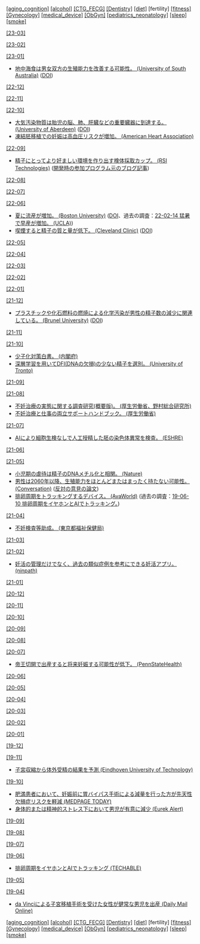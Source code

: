 [\[aging_cognition\]](aging_cognition.md) [\[alcohol\]](alcohol.md) [\[CTG_FECG\]](CTG_FECG.md) [\[Dentistry\]](Dentistry.md) [\[diet\]](diet.md) \[fertility\] [\[fitness\]](fitness.md) [\[Gynecology\]](Gynecology.md) [\[medical_device\]](medical_device.md) [\[ObGyn\]](ObGyn.md) [\[pediatrics_neonatology\]](pediatrics_neonatology.md) [\[sleep\]](sleep.md) [\[smoke\]](smoke.md)

[\[23-03\]](2303.md)

[\[23-02\]](2302.md)

[\[23-01\]](2301.md)
* [地中海食は男女双方の生殖能力を改善する可能性。 (University of South Australia)](https://www.unisa.edu.au/media-centre/Releases/2022/a-mediterranean-diet-not-only-boosts-health--but-also-improves-fertility/) ([DOI](https://doi.org/10.3390/nu14193914))

[\[22-12\]](2212.md)

[\[22-11\]](2211.md)

[\[22-10\]](2210.md)
* [大気汚染物質は胎児の脳、肺、肝臓などの重要臓器に到達する。 (University of Aberdeen)](https://www.abdn.ac.uk/news/16424/) ([DOI](https://doi.org/10.1016/S2542-5196(22)00200-5))
* [凍結胚移植での妊娠は高血圧リスクが増加。 (American Heart Association)](https://www.ahajournals.org/doi/10.1161/HYPERTENSIONAHA.122.19689)

[\[22-09\]](2209.md)
* [精子にとってより好ましい環境を作り出す検体採取カップ。 (RSI Technologies)](https://rsifertility.com/) ([開発時の参加プログラム元のブログ記事](https://www.depts.ttu.edu/research/research-park/hustle/posts/2019/08/rsi-blog-article.php))

[\[22-08\]](2208.md)

[\[22-07\]](2207.md)

[\[22-06\]](2206.md)
* [夏に流産が増加。 (Boston University)](https://www.bu.edu/sph/news/articles/2022/risk-of-miscarriage-may-increase-during-the-summer/) ([DOI](https://doi.org/10.1097/ede.0000000000001474)、過去の調査：[22-02-14 猛暑で早産が増加。 (UCLA)](2202.md))
* [喫煙すると精子の質と量が低下。 (Cleveland Clinic)](https://www.clevelandclinic.org/reproductiveresearchcenter/docs/publications/549_Sharma_et_al_Cigarette_Smoking_and_Semen_Quality.pdf) ([DOI](https://doi.org/10.1016/j.eururo.2016.04.010))

[\[22-05\]](2205.md)

[\[22-04\]](2204.md)

[\[22-03\]](2203.md)

[\[22-02\]](2202.md)

[\[22-01\]](2201.md)

[\[21-12\]](2112.md)
* [プラスチックや化石燃料の燃焼による化学汚染が男性の精子数の減少に関連している。 (Brunel University)](https://www.brunel.ac.uk/news-and-events/news/articles/Fall-in-fertility-rates-may-be-linked-to-fossil-fuels) ([DOI](https://doi.org/10.1038/s41574-021-00598-8))

[\[21-11\]](2111.md)

[\[21-10\]](2110.md)
* [少子化対策白書。 (内閣府)](https://www8.cao.go.jp/shoushi/shoushika/whitepaper/measures/w-2021/r03pdfgaiyoh/pdf/03gaiyoh.pdf)
* [深層学習を用いてDFI(DNAの欠損)の少ない精子を選別。 (University of Tronto)](https://www.nature.com/articles/s42003-019-0491-6)

[\[21-09\]](2109.md)

[\[21-08\]](2108.md)
* [不妊治療の実態に関する調査研究(概要版)。 (厚生労働省、野村総合研究所)](https://www.mhlw.go.jp/content/000775160.pdf)
* [不妊治療と仕事の両立サポートハンドブック。 (厚生労働省)](https://www.mhlw.go.jp/bunya/koyoukintou/pamphlet/dl/30l.pdf)

[\[21-07\]](2107.md)
* [AIにより細胞生検なしで人工授精した胚の染色体異常を検査。 (ESHRE)](https://www.eshre.eu/ESHRE2021/Media/2021-Press-releases/Bori)

[\[21-06\]](2106.md)

[\[21-05\]](2105.md)
* [小児期の虐待は精子のDNAメチル化と相関。 (Nature)](https://www.nature.com/articles/s41398-018-0252-1)
* [男性は2060年以降、生殖能力をほとんどまたはまったく持たない可能性。 (Conversation)](https://theconversation.com/male-fertility-how-everyday-chemicals-are-destroying-sperm-counts-in-humans-and-animals-158097) ([反対の意見の論文](https://www.tandfonline.com/doi/full/10.1080/14647273.2021.1917778))
* [排卵周期をトラッキングするデバイス。 (AvaWorld)](https://www.avawomen.com/) (過去の調査：[19-06-10 排卵周期をイヤホンとAIでトラッキング。](1906.md))

[\[21-04\]](2104.md)
* [不妊検査等助成。 (東京都福祉保健局)](https://www.fukushihoken.metro.tokyo.lg.jp/kodomo/kosodate/josei/funinkensa/index.html)

[\[21-03\]](2103.md)

[\[21-02\]](2102.md)
* [妊活の管理だけでなく、過去の類似症例を参考にできる妊活アプリ。 (ninpath)](https://ninpath.com/)

[\[21-01\]](2101.md)

[\[20-12\]](2012.md)

[\[20-11\]](2011.md)

[\[20-10\]](2010.md)

[\[20-09\]](2009.md)

[\[20-08\]](2008.md)

[\[20-07\]](2007.md)
* [帝王切開で出産すると将来妊娠する可能性が低下。 (PennStateHealth)](https://pennstatehealthnews.org/2020/07/women-who-deliver-by-c-section-are-less-likely-to-conceive-subsequent-children/)

[\[20-06\]](2006.md)

[\[20-05\]](2005.md)

[\[20-04\]](2004.md)

[\[20-03\]](2003.md)

[\[20-02\]](2002.md)

[\[20-01\]](2001.md)

[\[19-12\]](1912.md)

[\[19-11\]](1911.md)
* [子宮収縮から体外受精の結果を予測 (Eindhoven University of Technology)](https://www.tue.nl/en/news/news-overview/measurement-of-uterine-contractions-could-predict-the-outcome-of-in-vitro-fertilization/)

[\[19-10\]](1910.md)
* [肥満患者において、妊娠前に胃バイパス手術による減量を行った方が先天性欠損症リスクを軽減 (MEDPAGE TODAY)](https://www.medpagetoday.com/primarycare/obesity/82738)
* [身体的または精神的ストレス下において男児が有意に減少 (Eurek Alert)](https://eurekalert.org/pub_releases/2019-10/cuim-sdp101119.php)

[\[19-09\]](1909.md)

[\[19-08\]](1908.md)

[\[19-07\]](1907.md)

[\[19-06\]](1906.md)
* [排卵周期をイヤホンとAIでトラッキング (TECHABLE)](https://techable.jp/archives/100676)  

[\[19-05\]](1905.md)

[\[19-04\]](1904.md)
* [da Vinciによる子宮移植手術を受けた女性が健常な男児を出産 (Daily Mail Online)](https://www.dailymail.co.uk/health/article-6902543/Swedish-woman-gives-birth-healthy-boy-womb-transplant.html)

[\[aging_cognition\]](aging_cognition.md) [\[alcohol\]](alcohol.md) [\[CTG_FECG\]](CTG_FECG.md) [\[Dentistry\]](Dentistry.md) [\[diet\]](diet.md) \[fertility\] [\[fitness\]](fitness.md) [\[Gynecology\]](Gynecology.md) [\[medical_device\]](medical_device.md) [\[ObGyn\]](ObGyn.md) [\[pediatrics_neonatology\]](pediatrics_neonatology.md) [\[sleep\]](sleep.md) [\[smoke\]](smoke.md)
